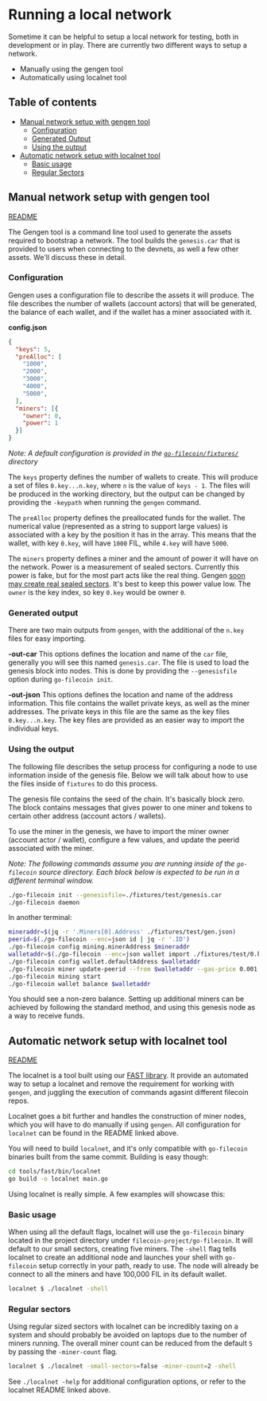 # Running a local network

Sometime it can be helpful to setup a local network for testing, both in development or in play. There are currently two different ways to setup a network.

- Manually using the gengen tool
- Automatically using localnet tool

## Table of contents

 - [Manual network setup with gengen tool](#manual-network-setup-with-gengen-tool)
    - [Configuration](#configuration)
    - [Generated Output](#generated-output)
    - [Using the output](#using-the-output)
  - [Automatic network setup with localnet tool](#automatic-network-setup-with-localnet-tool)
    - [Basic usage](#basic-usage)
    - [Regular Sectors](#regular-sectors)


## Manual network setup with gengen tool

[README](https://github.com/filecoin-project/go-filecoin/tree/master/gengen)

The Gengen tool is a command line tool used to generate the assets required to bootstrap a network. The tool builds the `genesis.car` that is provided to users when connecting to the devnets, as well a few other assets. We'll discuss these in detail.

### Configuration

Gengen uses a configuration file to describe the assets it will produce. The file describes the number of wallets (account actors) that will be generated, the balance of each wallet, and if the wallet has a miner associated with it.

**config.json**
```json
{
  "keys": 5,
  "preAlloc": [
    "1000",
    "2000",
    "3000",
    "4000",
    "5000",
  ],
  "miners": [{
    "owner": 0,
    "power": 1
  }]
}
```
_Note: A default configuration is provided in the [`go-filecoin/fixtures/`](https://github.com/filecoin-project/go-filecoin/blob/master/fixtures/setup.json) directory_

The `keys` property defines the number of wallets to create. This will produce a set of files `0.key...n.key`, where `n` is the value of `keys - 1`. The files will be produced in the working directory, but the output can be changed by providing the `-keypath` when running the `gengen` command.

The `preAlloc` property defines the preallocated funds for the wallet. The numerical value (represented as a string to support large values) is associated with a key by the position it has in the array. This means that the wallet, with key `0.key`, will have `1000` FIL, while `4.key` will have `5000`.

The `miners` property defines a miner and the amount of power it will have on the network. Power is a measurement of sealed sectors. Currently this power is fake, but for the most part acts like the real thing. Gengen [soon may create real sealed sectors](https://github.com/filecoin-project/go-filecoin/issues/2270). It's best to keep this power value low. The `owner` is the key index, so key `0.key` would be owner `0`.

### Generated output

There are two main outputs from `gengen`, with the additional of the `n.key` files for easy importing.

**-out-car**
This options defines the location and name of the `car` file, generally you will see this named `genesis.car`. The file is used to load the genesis block into nodes. This is done by providing the `--genesisfile` option during `go-filecoin init`.

**-out-json**
This options defines the location and name of the address information. This file contains the wallet private keys, as well as the miner addresses. The private keys in this file are the same as the key files `0.key...n.key`. The key files
are provided as an easier way to import the individual keys.

### Using the output

The following file describes the setup process for configuring a node to use information inside of the genesis file. Below we will talk about how to use the files inside of `fixtures` to do this process.

The genesis file contains the seed of the chain. It's basically block zero. The block contains messages that gives
power to one miner and tokens to certain other address (account actors / wallets).

To use the miner in the genesis, we have to import the miner owner (account actor / wallet), configure a few values,
and update the peerid associated with the miner.

_Note: The following commands assume you are running inside of the `go-filecoin` source directory. Each block below is expected to be run in a different terminal window._

```sh
./go-filecoin init --genesisfile=./fixtures/test/genesis.car
./go-filecoin daemon
```

In another terminal:

```sh
mineraddr=$(jq -r '.Miners[0].Address' ./fixtures/test/gen.json)
peerid=$(./go-filecoin --enc=json id | jq -r '.ID')
./go-filecoin config mining.minerAddress $mineraddr
walletaddr=$(./go-filecoin --enc=json wallet import ./fixtures/test/0.key | jq -r '.Addresses[0]')
./go-filecoin config wallet.defaultAddress $walletaddr
./go-filecoin miner update-peerid --from $walletaddr --gas-price 0.001 --gas-limit=300 $mineraddr $peerid
./go-filecoin mining start
./go-filecoin wallet balance $walletaddr
```

You should see a non-zero balance. Setting up additional miners can be achieved by following the standard method, and using this genesis node as a way to receive funds.

## Automatic network setup with localnet tool

[README](https://github.com/filecoin-project/go-filecoin/tree/master/tools/fast/bin/localnet)

The localnet is a tool built using our [FAST library](https://github.com/filecoin-project/go-filecoin/tree/master/tools/fast).
It provide an automated way to setup a localnet and remove the requirement for working with `gengen`, and juggling the execution
of commands agasint different filecoin repos.

Localnet goes a bit further and handles the construction of miner nodes, which you will have to do manually if using `gengen`. All configuration for `localnet` can be found in the README linked above.

You will need to build `localnet`, and it's only compatible with `go-filecoin` binaries built from the same commit. Building is easy though:

```sh
cd tools/fast/bin/localnet
go build -o localnet main.go
```

Using localnet is really simple. A few examples will showcase this:

### Basic usage
When using all the default flags, localnet will use the `go-filecoin` binary located in the project directory under `filecoin-project/go-filecoin`. It will default to our small sectors, creating five miners. The `-shell` flag tells localnet to create an additional node and launches your shell with `go-filecoin` setup correctly in your path, ready to use. The node will already be connect to all the miners and have 100,000 FIL in its default wallet.

```sh
localnet $ ./localnet -shell
```

### Regular sectors
Using regular sized sectors with localnet can be incredibly taxing on a system and should probably be avoided
on laptops due to the number of miners running. The overall miner count can be reduced from the default `5` by passing the `-miner-count` flag.

```sh
localnet $ ./localnet -small-sectors=false -miner-count=2 -shell
```

See `./localnet -help` for additional configuration options, or refer to the localnet README linked above.
